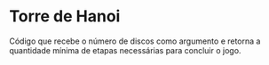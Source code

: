 # Torre de Hanoi
Código que recebe o número de discos como argumento e retorna a quantidade mínima de etapas necessárias para concluir o jogo.
